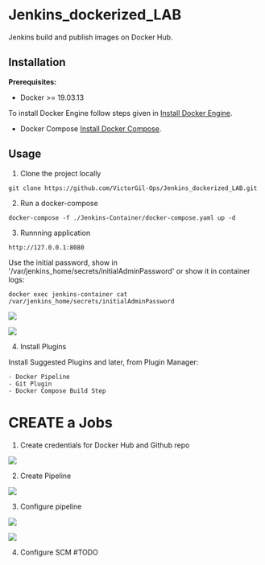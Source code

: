 # Jenkins_dockerized_LAB

Jenkins build and publish images on Docker Hub.

## Installation

**Prerequisites:**
- Docker >= 19.03.13

To install Docker Engine follow steps given in [Install Docker Engine](https://docs.docker.com/engine/install/).

- Docker Compose
[Install Docker Compose]( ).

## Usage

1. Clone the project locally

```
git clone https://github.com/VictorGil-Ops/Jenkins_dockerized_LAB.git
```

2. Run a docker-compose

```
docker-compose -f ./Jenkins-Container/docker-compose.yaml up -d
```

3. Runnning application

```
http://127.0.0.1:8080
```

Use the initial password, show in '/var/jenkins_home/secrets/initialAdminPassword' or show it in container logs:

```
docker exec jenkins-container cat /var/jenkins_home/secrets/initialAdminPassword
```

![](https://github.com/VictorGil-sys/Jenkins-SCM/blob/main/images/2-Started_credentials.png)


![](https://github.com/VictorGil-sys/Jenkins-SCM/blob/main/images/1-Jenkins_started.png)

4. Install Plugins

Install Suggested Plugins and later, from Plugin Manager:
```
- Docker Pipeline
- Git Plugin
- Docker Compose Build Step
```

# CREATE a Jobs

1. Create credentials for Docker Hub and Github repo

![](https://github.com/VictorGil-sys/Jenkins-SCM/blob/main/images/3-Credentials.png)

2. Create Pipeline

![](https://github.com/VictorGil-sys/Jenkins-SCM/blob/main/images/4-Create_pipeline.png)

3. Configure pipeline

![](https://github.com/VictorGil-sys/Jenkins-SCM/blob/main/images/5-Configure_pipeline1.png)

![](https://github.com/VictorGil-sys/Jenkins-SCM/blob/main/images/6-Configure_pipeline2.png)

4. Configure SCM
#TODO
